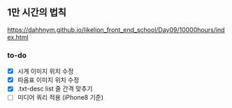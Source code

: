 ## 1만 시간의 법칙
https://dahhnym.github.io/likelion_front_end_school/Day09/10000hours/index.html

### to-do
* [x] 시계 이미지 위치 수정
* [x] 따옴표 이미지 위치 수정
* [x] .txt-desc list 줄 간격 맞추기
* [ ] 미디어 쿼리 적용 (iPhone8 기준)
